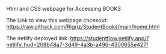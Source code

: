 Html and CSS webpage for Accessing BOOKS 


The Link to view this webpage chcekout: 
https://raw.githack.com/Rigriz/StudentBooks/main/home.html

The netlify deployed link: 
https://studentflow.netlify.app/?netlify_hud=208b48a7-3d49-4a3b-a496-4300655e427f

